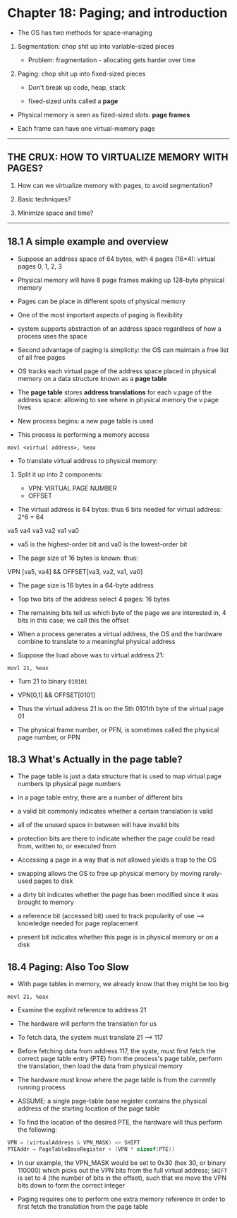 # Chapter 18: Paging; and introduction

- The OS has two methods for space-managing 

1. Segmentation: chop shit up into variable-sized pieces

   - Problem: fragmentation - allocating gets harder over time

2. Paging: chop shit up into fixed-sized pieces

   - Don't break up code, heap, stack

   - fixed-sized units called a **page**

- Physical memory is seen as fized-sized slots: **page frames**

- Each frame can have one virtual-memory page

---

## THE CRUX: HOW TO VIRTUALIZE MEMORY WITH PAGES?

1. How can we virtualize memory with pages, to avoid segmentation?

2. Basic techniques?

3. Minimize space and time?

---

## 18.1 A simple example and overview 

- Suppose an address space of 64 bytes, with 4 pages (16*4): virtual pages 0, 1, 2, 3

- Physical memory will have 8 page frames making up 128-byte physical memory

- Pages can be place in different spots of physical memory

- One of the most important aspects of paging is flexibility

- system supports abstraction of an address space regardless of how a process uses the space

- Second advantage of paging is simplicity: the OS can maintain a free list of all free pages

- OS tracks each virtual page of the address space placed in physical memory on a data structure known as a **page table**

- The **page table** stores **address translations** for each v.page of the address space: allowing to see where in physical memory the v.page lives

- New process begins: a new page table is used

- This process is performing a memory access

```assembly
movl <virtual address>, %eax
```

- To translate virtual address to physical memory:

1. Split it up into 2 components:

   - VPN: VIRTUAL PAGE NUMBER
   - OFFSET

- The virtual address is 64 bytes: thus 6 bits needed for virtual address: 2^6 = 64

va5 va4 va3 va2 va1 va0

- va5 is the highest-order bit and va0 is the lowest-order bit

- The page size of 16 bytes is known: thus:

VPN [va5, va4] && OFFSET[va3, va2, va1, va0]

- The page size is 16 bytes in a 64-byte address

- Top two bits of the address select 4 pages: 16 bytes

- The remaining bits tell us which byte of the page we are interested in, 4 bits in this case; we call this the offset

- When a process generates a virtual address, the OS and the hardware combine to translate to a meaningful physical address

- Suppose the load above was to virtual address 21:

```assembly
movl 21, %eax
```

- Turn 21 to binary `010101`

- VPN[0,1] && OFFSET[0101]

- Thus the virtual address 21 is on the 5th 0101th byte of the virtual page 01

- The physical frame number, or PFN, is sometimes called the physical page number, or PPN

## 18.3 What's Actually in the page table?

- The page table is just a data structure that is used to map virtual page numbers tp physical page numbers

- in a page table entry, there are a number of different bits

- a valid bit commonly indicates whether a certain translation is valid

- all of the unused space in between will have invalid bits

- protection bits are there to indicate whether the page could be read from, written to, or executed from

- Accessing a page in a way that is not allowed yields a trap to the OS

- swapping allows the OS to free up physical memory by moving rarely-used pages to disk

- a dirty bit indicates whether the page has been modified since it was brought to memory

- a reference bit (accessed bit) used to track popularity of use --> knowledge needed for page replacement

- present bit indicates whether this page is in physical memory or on a disk

## 18.4 Paging: Also Too Slow

- With page tables in memory, we already know that they might be too big

```assembly
movl 21, %eax
```

- Examine the explivit reference to address 21

- The hardware will perform the translation for us

- To fetch data, the system must translate 21 --> 117

- Before fetching data from address 117, the syste, must first fetch the correct page table entry (PTE) from the process's page table, perform the translation, then load the data from physical memory

- The hardware must know where the page table is from the currently running process

- ASSUME: a single page-table base register contains the physical address of the stsrting location of the page table

- To find the location of the desired PTE, the hardware will thus perform the following:

```C
VPN = (virtualAddress & VPN_MASK) >> SHIFT
PTEAddr = PageTableBaseRegister + (VPN * sizeof(PTE))
```

- In our example, the VPN_MASK would be set to 0x30 (hex 30, or binary 110000) which picks out the VPN bits from the full virtual address; `SHIFT` is set to 4 (the number of bits in the offset), such that we move the VPN bits down to form the correct integer

- Paging requires one to perform one extra memory reference in order to first fetch the translation from the page table 